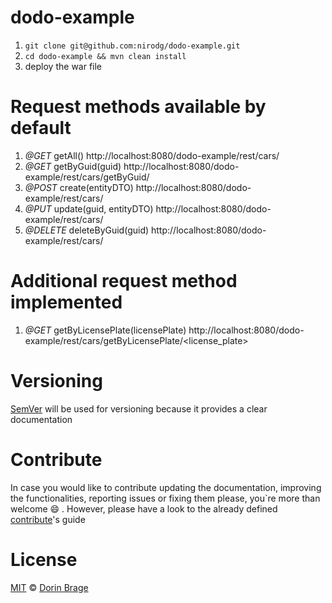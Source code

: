 # dodo-example

1. `git clone git@github.com:nirodg/dodo-example.git`
2. `cd dodo-example && mvn clean install`
3. deploy the war file

# Request methods available by default
1. _@GET_ getAll()  http://localhost:8080/dodo-example/rest/cars/
2. _@GET_ getByGuid(guid)  http://localhost:8080/dodo-example/rest/cars/getByGuid/<guid>
3. _@POST_ create(entityDTO)  http://localhost:8080/dodo-example/rest/cars/
4. _@PUT_ update(guid, entityDTO) http://localhost:8080/dodo-example/rest/cars/
5. _@DELETE_ deleteByGuid(guid) http://localhost:8080/dodo-example/rest/cars/

# Additional request method implemented
1. _@GET_ getByLicensePlate(licensePlate) http://localhost:8080/dodo-example/rest/cars/getByLicensePlate/<license_plate>

# Versioning

[SemVer](http://semver.org/) will be used for versioning because it provides a clear documentation

# Contribute

In case you would like to contribute updating the documentation, improving the functionalities, reporting issues or fixing them please, you\`re more than welcome 😄 . However, please have a look to the already defined [contribute](/docs/CONTRIBUTING.md)'s guide

# License

[MIT](http://showalicense.com/?year=2017&fullname=Dorin%20Gheorghe%20Brage#license-mit) © [Dorin Brage](https://github.com/nirodg/)
 
